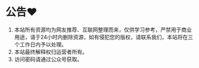 # 公告❤️

1. 本站所有资源均为网友推荐、互联网整理而来，仅供学习参考，严禁用于商业用途，请于24小时内删除资源，如有侵犯您的版权，请联系我们，本站将在三个工作日内予以处理。
2. 本站最终解释权归运营者所有。
3. 访问密码请通过公众号获取。
